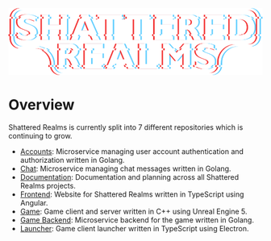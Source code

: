 ![Shattered Realms Logo](assets/images/logo/WhiteLogo.png)
# Overview
Shattered Realms is currently split into 7 different repositories which is continuing to grow.
- [Accounts](https://github.com/ShatteredRealms/Accounts): Microservice managing user account authentication and authorization written in Golang.
- [Chat](https://github.com/ShatteredRealms/Chat): Microservice managing chat messages written in Golang.
- [Documentation](#): Documentation and planning across all Shattered Realms projects.
- [Frontend](https://github.com/ShatteredRealms/Frontend): Website for Shattered Realms written in TypeScript using Angular.
- [Game](https://github.com/ShatteredRealms/ShatteredRealms_Game): Game client and server written in C++ using Unreal Engine 5.
- [Game Backend](https://github.com/ShatteredRealms/GameBackend): Microservice backend for the game written in Golang.
- [Launcher](https://github.com/ShatteredRealms/Launcher): Game client launcher written in TypeScript using Electron.

